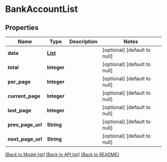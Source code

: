 # BankAccountList
## Properties

| Name | Type | Description | Notes |
|------------ | ------------- | ------------- | -------------|
| **data** | [**List**](BankAccount.md) |  | [optional] [default to null] |
| **total** | **Integer** |  | [optional] [default to null] |
| **per\_page** | **Integer** |  | [optional] [default to null] |
| **current\_page** | **Integer** |  | [optional] [default to null] |
| **last\_page** | **Integer** |  | [optional] [default to null] |
| **prev\_page\_url** | **String** |  | [optional] [default to null] |
| **next\_page\_url** | **String** |  | [optional] [default to null] |

[[Back to Model list]](../README.md#documentation-for-models) [[Back to API list]](../README.md#documentation-for-api-endpoints) [[Back to README]](../README.md)

